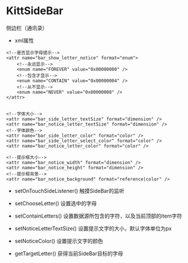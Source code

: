 # KittSideBar
侧边栏（通讯录）


- xml属性

```
<!--是否显示字母提示-->
<attr name="bar_show_letter_notice" format="enum">
    <!--永远显示-->
    <enum name="FOREVER" value="0x00000000" />
    <!--包含才显示-->
    <enum name="CONTAIN" value="0x00000004" />
    <!--从不显示-->
    <enum name="NEVER" value="0x00000008" />
</attr>


<!--字体大小-->
<attr name="bar_side_letter_textSize" format="dimension" />
<attr name="bar_notice_letter_textSize" format="dimension" />
<!--字体颜色-->
<attr name="bar_side_letter_color" format="color" />
<attr name="bar_side_letter_select_color" format="color" />
<attr name="bar_notice_letter_color" format="color" />

<!--提示框大小-->
<attr name="bar_notice_width" format="dimension" />
<attr name="bar_notice_height" format="dimension" />
<!--提示框背景-->
<attr name="bar_notice_background" format="reference|color" />
```


- setOnTouchSideListener() 触摸SideBar的监听

- setChooseLetter()  设置选中的字母

- setContainLetters()  设置数据源所包含的字符，以及当前顶部的item字符

- setNoticeLetterTextSize()  设置提示文字的大小，默认字体单位为px

- setNoticeColor()  设置提示文字的颜色

- getTargetLetter()  获得当前SideBar目标的字母